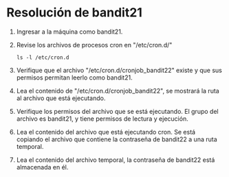 # Resolución de bandit21

1. Ingresar a la máquina como bandit21.

2. Revise los archivos de procesos cron en "/etc/cron.d/"

    `ls -l /etc/cron.d`

3. Verifique que el archivo "/etc/cron.d/cronjob_bandit22" existe y que sus permisos permitan leerlo como bandit21.

4. Lea el contenido de "/etc/cron.d/cronjob_bandit22", se mostrará la ruta al archivo que está ejecutando.

5. Verifique los permisos del archivo que se está ejecutando. El grupo del archivo es bandit21, y tiene permisos de lectura y ejecución.

6. Lea el contenido del archivo que está ejecutando cron. Se está copiando el archivo que contiene la contraseña de bandit22 a una ruta temporal.

7. Lea el contenido del archivo temporal, la contraseña de bandit22 está almacenada en él.